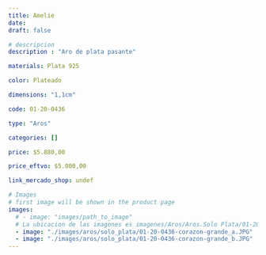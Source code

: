 ```yaml
---
title: Amelie
date: 
draft: false

# descripcion
description : "Aro de plata pasante"

materials: Plata 925

color: Plateado

dimensions: "1,1cm"

code: 01-20-0436

type: "Aros"

categories: []

price: $5.880,00

price_eftvo: $5.000,00

link_mercado_shop: undef

# Images
# first image will be shown in the product page
images:
  # - image: "images/path_to_image"
  # La ubicacion de las imagenes es imagenes/Aros/Aros.Solo Plata/01-20-0436-amelie
  - image: "./images/aros/solo_plata/01-20-0436-corazon-grande_a.JPG"
  - image: "./images/aros/solo_plata/01-20-0436-corazon-grande_b.JPG"
---
```

